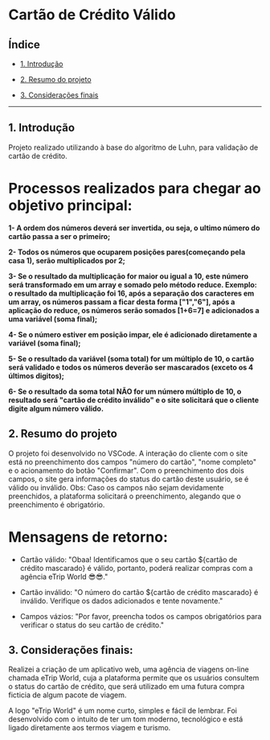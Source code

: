 # Cartão de Crédito Válido

## Índice

* [1. Introdução](#1-Introdução)


* [2. Resumo do projeto](#2-resumo-do-projeto)


* [3. Considerações finais](#3-considerações-finais)

***

## 1. Introdução

Projeto realizado utilizando à base do algoritmo de Luhn, para validação de cartão de crédito. 

# Processos realizados para chegar ao objetivo principal:

**1- A ordem dos números deverá ser invertida, ou seja, o ultimo número do cartão passa a ser o primeiro;**

**2- Todos os números que ocuparem posições pares(começando pela casa 1), serão multiplicados por 2;**

**3- Se o resultado da multiplicação for maior ou igual a 10, este número será transformado em um array e somado pelo método reduce. Exemplo: o resultado da multiplicação foi 16, após a separação dos caracteres em um array, os números passam a ficar desta forma ["1","6"], após a aplicação do reduce, os números serão somados [1+6=7] e adicionados a uma variável (soma final);**

**4- Se o número estiver em posição impar, ele é adicionado diretamente a variável (soma final);**

**5- Se o resultado da variável (soma total) for um múltiplo de 10, o cartão será validado e todos os números deverão ser mascarados (exceto os 4 últimos digitos);**

**6- Se o resultado da soma total NÃO for um número múltiplo de 10, o resultado será "cartão de crédito inválido" e o site solicitará que o cliente digite algum número válido.**

## 2. Resumo do projeto

O projeto foi desenvolvido no VSCode. A interação do cliente com o site está no preenchimento dos campos "número do cartão", "nome completo" e o acionamento do botão "Confirmar". Com o preenchimento dos dois campos, o site gera informações do status do cartão deste usuário, se é válido ou inválido. 
Obs: Caso os campos não sejam devidamente preenchidos, a plataforma solicitará o preenchimento, alegando que o preenchimento é obrigatório.

# Mensagens de retorno:
* Cartão válido: "Obaa! Identificamos que o seu cartão  ${cartão de crédito mascarado} é válido, portanto, poderá realizar compras com a agência eTrip World 😎😎."

* Cartão inválido: "O número do cartão ${cartão de crédito mascarado} é inválido. Verifique os dados adicionados e tente novamente."

* Campos vázios: "Por favor, preencha todos os campos obrigatórios para verificar o status do seu cartão de crédito."


## 3. Considerações finais:

Realizei a criação de um aplicativo web, uma agência de viagens on-line chamada eTrip World, cuja a plataforma permite que os usuários consultem o status do cartão de crédito, que será utilizado em uma futura compra ficticia de algum pacote de viagem.

A logo "eTrip World" é um nome curto, simples e fácil de lembrar. Foi desenvolvido com o intuito de ter um tom moderno, tecnológico e está ligado diretamente aos termos viagem e turismo.
